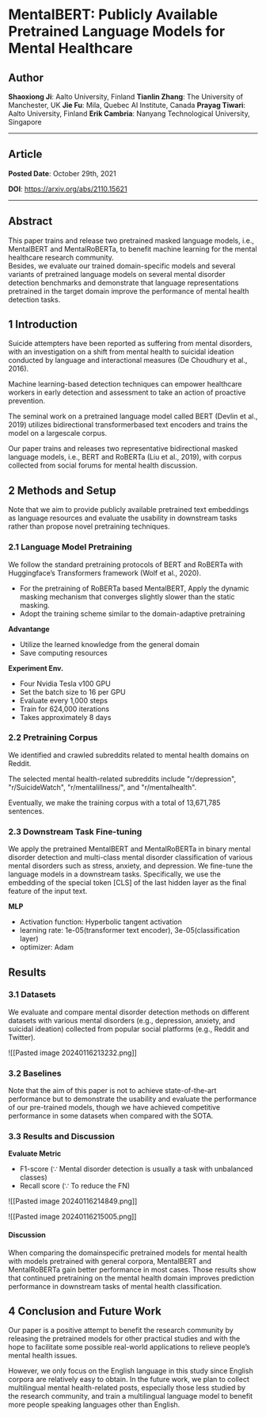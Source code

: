 # MentalBERT: Publicly Available Pretrained Language Models for Mental Healthcare

## Author

**Shaoxiong Ji**: Aalto University, Finland
**Tianlin Zhang**: The University of Manchester, UK
**Jie Fu**: Mila, Quebec AI Institute, Canada
**Prayag Tiwari**: Aalto University, Finland
**Erik Cambria**: Nanyang Technological University, Singapore

<hr>

## Article

**Posted Date**: October 29th, 2021

**DOI**: https://arxiv.org/abs/2110.15621

<hr>

## Abstract

This paper trains and release two pretrained masked language models, i.e., MentalBERT and MentalRoBERTa, to benefit machine learning for the mental healthcare research community.  
Besides, we evaluate our trained domain-specific models and several variants of pretrained language models on several mental disorder detection benchmarks and demonstrate that language representations pretrained in the target domain improve the performance of mental health detection tasks.

## 1 Introduction

Suicide attempters have been reported as suffering from mental disorders, with an investigation on a shift from mental health to suicidal ideation conducted by language and interactional measures (De Choudhury et al., 2016).

Machine learning-based detection techniques can empower healthcare workers in early detection and assessment to take an action of proactive prevention.

The seminal work on a pretrained language model called BERT (Devlin et al., 2019) utilizes bidirectional transformerbased text encoders and trains the model on a largescale corpus.

Our paper trains and releases two representative bidirectional masked language models, i.e., BERT and RoBERTa (Liu et al., 2019), with corpus collected from social forums for mental health discussion.

## 2 Methods and Setup

Note that we aim to provide publicly available pretrained text embeddings as language resources and evaluate the usability in downstream tasks rather than propose novel pretraining techniques.

### 2.1 Language Model Pretraining 

We follow the standard pretraining protocols of BERT and RoBERTa with Huggingface’s Transformers framework (Wolf et al., 2020). 

- For the pretraining of RoBERTa based MentalBERT, Apply the dynamic masking mechanism that converges slightly slower than the static masking.
- Adopt the training scheme similar to the domain-adaptive pretraining 

**Advantange**
 - Utilize the learned knowledge from the general domain
 - Save computing resources 

**Experiment Env.**
- Four Nvidia Tesla v100 GPU
- Set the batch size to 16 per GPU
- Evaluate every 1,000 steps
- Train for 624,000 iterations
- Takes approximately 8 days

### 2.2 Pretraining Corpus

We identified and crawled subreddits related to mental health domains on Reddit.

The selected mental health-related subreddits include "r/depression", "r/SuicideWatch", "r/mentalillness/", and "r/mentalhealth".

Eventually, we make the training corpus with a total of 13,671,785 sentences.

### 2.3 Downstream Task Fine-tuning

We apply the pretrained MentalBERT and MentalRoBERTa in binary mental disorder detection and multi-class mental disorder classification of various mental disorders such as stress, anxiety, and depression. We fine-tune the language models in a downstream tasks. Specifically, we use the embedding of the special token \[CLS] of the last hidden layer as the final feature of the input text.

**MLP**
- Activation function: Hyperbolic tangent activation
- learning rate: 1e-05(transformer text encoder), 3e-05(classification layer)
- optimizer: Adam

## Results

### 3.1 Datasets

We evaluate and compare mental disorder detection methods on different datasets with various mental disorders (e.g., depression, anxiety, and suicidal ideation) collected from popular social platforms (e.g., Reddit and Twitter).

![[Pasted image 20240116213232.png]]

### 3.2 Baselines

Note that the aim of this paper is not to achieve state-of-the-art performance but to demonstrate the usability and evaluate the performance of our pre-trained models, though we have achieved competitive performance in some datasets when compared with the SOTA.

### 3.3 Results and Discussion 

**Evaluate Metric**
- F1-score ($\because$ Mental disorder detection is usually a task with unbalanced classes)
- Recall score ($\because$ To reduce the FN)

![[Pasted image 20240116214849.png]]

![[Pasted image 20240116215005.png]]

#### Discussion 

When comparing the domainspecific pretrained models for mental health with models pretrained with general corpora, MentalBERT and MentalRoBERTa gain better performance in most cases. Those results show that continued pretraining on the mental health domain improves prediction performance in downstream tasks of mental health classification.

## 4 Conclusion and Future Work

Our paper is a positive attempt to benefit the research community by releasing the pretrained models for other practical studies and with the hope to facilitate some possible real-world applications to relieve people’s mental health issues. 

However, we only focus on the English language in this study since English corpora are relatively easy to obtain. In the future work, we plan to collect multilingual mental health-related posts, especially those less studied by the research community, and train a multilingual language model to benefit more people speaking languages other than English.